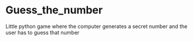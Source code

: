# Guess_the_number
 Little python game where the computer generates a secret number and the user has to guess that number
